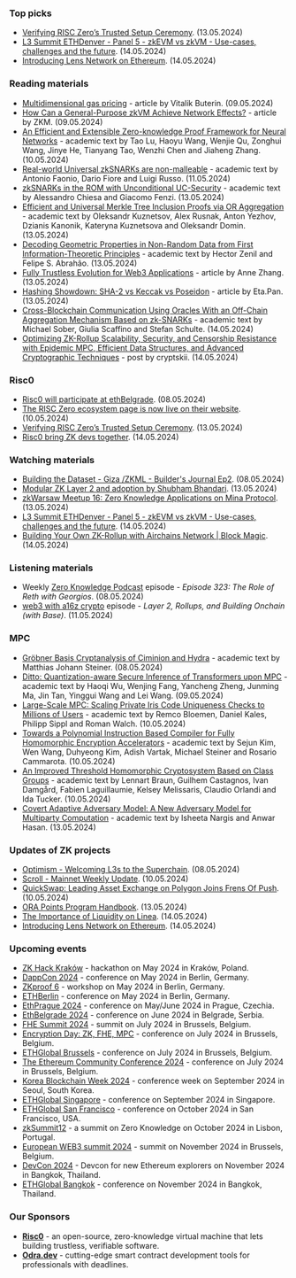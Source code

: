 ### Top picks
* [Verifying RISC Zero’s Trusted Setup Ceremony](https://www.risczero.com/blog/verifying-risc-zeros-trusted-setup-ceremony). (13.05.2024)
* [L3 Summit ETHDenver - Panel 5 - zkEVM vs zkVM - Use-cases, challenges and the future](https://www.youtube.com/watch?v=EIC6-fbU_ts). (14.05.2024)
* [Introducing Lens Network on Ethereum](https://app.t2.world/article/clw6l2z0018727620mc1dq26xr2). (14.05.2024)

### Reading materials 
* [Multidimensional gas pricing](https://vitalik.eth.limo/general/2024/05/09/multidim.html) - article by Vitalik Buterin. (09.05.2024)
* [How Can a General-Purpose zkVM Achieve Network Effects?](https://medium.com/@ProjectZKM/how-can-a-general-purpose-zkvm-achieve-network-effects-05c36e8b3c99) - article by ZKM. (09.05.2024)
* [An Efficient and Extensible Zero-knowledge Proof Framework for Neural Networks](https://eprint.iacr.org/2024/703.pdf) - academic text by Tao Lu, Haoyu Wang, Wenjie Qu, Zonghui Wang, Jinye He, Tianyang Tao, Wenzhi Chen and Jiaheng Zhang. (10.05.2024)
* [Real-world Universal zkSNARKs are non-malleable](https://eprint.iacr.org/2024/721.pdf) - academic text by Antonio Faonio, Dario Fiore and Luigi Russo. (11.05.2024)
* [zkSNARKs in the ROM with Unconditional UC-Security](https://eprint.iacr.org/2024/724.pdf) - academic text by Alessandro Chiesa and Giacomo Fenzi. (13.05.2024)
* [Efficient and Universal Merkle Tree Inclusion Proofs via OR Aggregation](https://arxiv.org/pdf/2405.07941) - academic text by Oleksandr Kuznetsov, Alex Rusnak, Anton Yezhov, Dzianis Kanonik, Kateryna Kuznetsova and Oleksandr Domin. (13.05.2024)
* [Decoding Geometric Properties in Non-Random Data from First Information-Theoretic Principles](https://arxiv.org/pdf/2405.07803) - academic text by Hector Zenil and Felipe S. Abrahão. (13.05.2024)
* [Fully Trustless Evolution for Web3 Applications](https://blog.zkcross.org/fully-trustless-evolution-for-web3-applications-69ac34c342cf) - article by Anne Zhang. (13.05.2024)
* [Hashing Showdown: SHA-2 vs Keccak vs Poseidon](https://medium.com/@pwhattie/hashing-showdown-sha-2-vs-keccak-vs-poseidon-e8df7e651acc) - article by Eta.Pan. (13.05.2024)
* [Cross-Blockchain Communication Using Oracles With an Off-Chain Aggregation Mechanism Based on zk-SNARKs](https://arxiv.org/pdf/2405.08395) - academic text by Michael Sober, Giulia Scaffino and Stefan Schulte. (14.05.2024)
* [Optimizing ZK-Rollup Scalability, Security, and Censorship Resistance with Epidemic MPC, Efficient Data Structures, and Advanced Cryptographic Techniques](https://ethresear.ch/t/optimizing-zk-rollup-scalability-security-and-censorship-resistance-with-epidemic-mpc-efficient-data-structures-and-advanced-cryptographic-techniques/19556/1) - post by cryptskii. (14.05.2024)

### Risc0
* [Risc0 will participate at ethBelgrade](https://twitter.com/RiscZeroDevs/status/1788313658239361198). (08.05.2024)
* [The RISC Zero ecosystem page is now live on their website](https://twitter.com/RiscZero/status/1789043997215797437). (10.05.2024)
* [Verifying RISC Zero’s Trusted Setup Ceremony](https://www.risczero.com/blog/verifying-risc-zeros-trusted-setup-ceremony). (13.05.2024)
* [Risc0 bring ZK devs together](https://twitter.com/RiscZero/status/1790467589434446004). (14.05.2024)

### Watching materials
* [Building the Dataset - Giza /ZKML - Builder's Journal Ep2](https://www.youtube.com/watch?v=5dw4anCJZBU). (08.05.2024)
* [Modular ZK Layer 2 and adoption by Shubham Bhandari](https://www.youtube.com/watch?v=kVdQ_Slojbo). (13.05.2024)
* [zkWarsaw Meetup 16: Zero Knowledge Applications on Mina Protocol](https://www.youtube.com/watch?v=PebaFvGIIbQ). (13.05.2024)
* [L3 Summit ETHDenver - Panel 5 - zkEVM vs zkVM - Use-cases, challenges and the future](https://www.youtube.com/watch?v=EIC6-fbU_ts). (14.05.2024)
* [Building Your Own ZK-Rollup with Airchains Network | Block Magic](https://www.youtube.com/watch?v=V2yyVAsSbWk). (14.05.2024)

### Listening materials
* Weekly [Zero Knowledge Podcast](https://zeroknowledge.fm/323-2/) episode - *Episode 323: The Role of Reth with Georgios*. (08.05.2024) 
* [web3 with a16z crypto](https://open.spotify.com/episode/3GD5z03iAmJ1lJ6xvSY6Es?si=6116be3648474953/) episode - *Layer 2, Rollups, and Building Onchain (with Base)*. (11.05.2024) 

### MPC
* [Gröbner Basis Cryptanalysis of Ciminion and Hydra](https://arxiv.org/pdf/2405.05040) - academic text by Matthias Johann Steiner. (08.05.2024)
* [Ditto: Quantization-aware Secure Inference of Transformers upon MPC](https://arxiv.org/pdf/2405.05525) - academic text by Haoqi Wu, Wenjing Fang, Yancheng Zheng, Junming Ma, Jin Tan, Yinggui Wang and Lei Wang. (09.05.2024)
* [Large-Scale MPC: Scaling Private Iris Code Uniqueness Checks to Millions of Users](https://eprint.iacr.org/2024/705.pdf) - academic text by Remco Bloemen, Daniel Kales, Philipp Sippl and Roman Walch. (10.05.2024)
* [Towards a Polynomial Instruction Based Compiler for Fully Homomorphic Encryption Accelerators](https://eprint.iacr.org/2024/707.pdf) - academic text by Sejun Kim, Wen Wang, Duhyeong Kim, Adish Vartak, Michael Steiner and Rosario Cammarota. (10.05.2024)
* [An Improved Threshold Homomorphic Cryptosystem Based on Class Groups](https://eprint.iacr.org/2024/717.pdf) - academic text by Lennart Braun, Guilhem Castagnos, Ivan Damgård, Fabien Laguillaumie, Kelsey Melissaris, Claudio Orlandi and Ida Tucker. (10.05.2024)
* [Covert Adaptive Adversary Model: A New Adversary Model for Multiparty Computation](https://eprint.iacr.org/2024/729.pdf) - academic text by Isheeta Nargis and Anwar Hasan. (13.05.2024)

### Updates of ZK projects
* [Optimism - Welcoming L3s to the Superchain](https://optimism.mirror.xyz/6idqs2nEDLdezbSynrYsakliSCm3VyzA3WWj6esBbbM). (08.05.2024)
* [Scroll - Mainnet Weekly Update](https://twitter.com/Scroll_ZKP/status/1789087378449318307). (10.05.2024)
* [QuickSwap: Leading Asset Exchange on Polygon Joins Frens Of Push](https://push.org/blog/quickswap-joins-frens-of-push/). (10.05.2024)
* [ORA Points Program Handbook](https://mirror.xyz/orablog.eth/rIPt-HWG_RhwOt7nptj9jjTv7kk3IrmBz2bW5A8SNag). (13.05.2024)
* [The Importance of Liquidity on Linea](https://linea.mirror.xyz/Iejj4WclAU-Qc_CRuZzha-0eRSI5P6UhENUnJ3ov2kU). (14.05.2024)
* [Introducing Lens Network on Ethereum](https://app.t2.world/article/clw6l2z0018727620mc1dq26xr2). (14.05.2024)

### Upcoming events
* [ZK Hack Kraków](https://www.zkkrakow.com/) - hackathon on May 2024 in Kraków, Poland.
* [DappCon 2024](https://www.dappcon.io/) - conference on May 2024 in Berlin, Germany. 
* [ZKproof 6](https://zkproof.org/events/zkproof-6-berlin/) - workshop on May 2024 in Berlin, Germany. 
* [ETHBerlin](https://ethberlin.org/) - conference on May 2024 in Berlin, Germany.
* [EthPrague 2024](https://ethprague.com/) - conference on May/June 2024 in Prague, Czechia.
* [EthBelgrade 2024](https://ethbelgrade.rs/) - conference on June 2024 in Belgrade, Serbia.
* [FHE Summit 2024](https://twitter.com/FHEOnchain/status/1777666116455911823/photo/1/) - summit on July 2024 in Brussels, Belgium. 
* [Encryption Day: ZK, FHE, MPC](https://lu.ma/encrypt) - conference on July 2024 in Brussels, Belgium.
* [ETHGlobal Brussels](https://ethglobal.com/events/brussels) - conference on July 2024 in Brussels, Belgium. 
* [The Ethereum Community Conference 2024](https://ethcc.io/) - conference on July 2024 in Brussels, Belgium. 
* [Korea Blockchain Week 2024](https://koreablockchainweek.com/) - conference week on September 2024 in Seoul, South Korea.
* [ETHGlobal Singapore](https://ethglobal.com/events/singapore2024) - conference on September 2024 in Singapore.
* [ETHGlobal San Francisco](https://ethglobal.com/events/sanfrancisco2024) - conference on October 2024 in San Francisco, USA.
* [zkSummit12](https://www.zksummit.com/) - a summit on Zero Knowledge on October 2024 in Lisbon, Portugal.
* [European WEB3 summit 2024](https://www.web3eurosummit.eu/) - summit on November 2024 in Brussels, Belgium.
* [DevCon 2024](https://devcon.org/) - Devcon for new Ethereum explorers on November 2024 in Bangkok, Thailand.
* [ETHGlobal Bangkok](https://ethglobal.com/events/bangkok) - conference on November 2024 in Bangkok, Thailand. 

### Our Sponsors
* **[Risc0](https://www.risczero.com/)** - an open-source, zero-knowledge virtual machine that lets building trustless, verifiable software.
* **[Odra.dev](https://odra.dev)** - cutting-edge smart contract development tools for professionals with deadlines.
